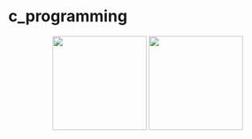 # c_programming
<div align="center">
<span>  </span>
<img height="170px" src="https://github-readme-stats.vercel.app/api?username=KaiwenZhao0o0O" /><span>  </span><img height="170px" src="https://github-readme-stats.vercel.app/api/top-langs/?username=Achuan-2&layout=compact&langs_count=8" />
<span>  </span>
</div>
